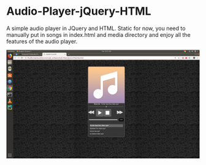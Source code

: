 # Audio-Player-jQuery-HTML
A simple audio player in JQuery and HTML. 
Static for now, you need to manually put in songs in index.html and media directory and enjoy all the features of the audio player.


![Preview](images/preview.png)
